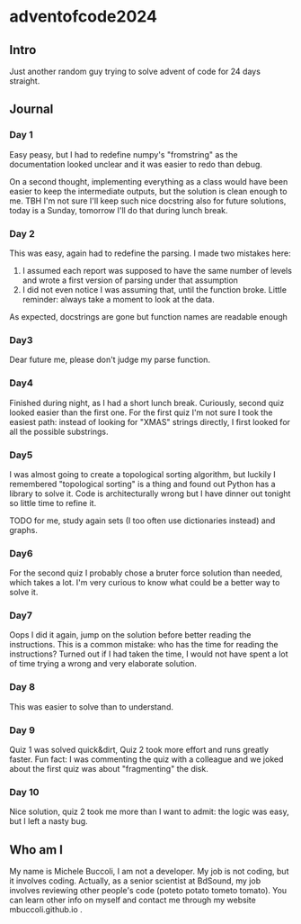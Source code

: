 # adventofcode2024

## Intro
Just another random guy trying to solve advent of code for 24 days straight.

## Journal
### Day 1
Easy peasy, but I had to redefine numpy's "fromstring" as the documentation looked unclear and it was easier to redo than debug.

On a second thought, implementing everything as a class would have been easier to keep the intermediate outputs, but the solution is clean enough to me.
TBH I'm not sure I'll keep such nice docstring also for future solutions, today is a Sunday, tomorrow I'll do that during lunch break.

### Day 2
This was easy, again had to redefine the parsing. 
I made two mistakes here:
1) I assumed each report was supposed to have the same number of levels and wrote a first version of parsing under that assumption
2) I did not even notice I was assuming that, until the function broke. Little reminder: always take a moment to look at the data.

As expected, docstrings are gone but function names are readable enough

### Day3
Dear future me, please don't judge my parse function.

### Day4
Finished during night, as I had a short lunch break. Curiously, second quiz looked easier than the first one.
For the first quiz I'm not sure I took the easiest path: instead of looking for "XMAS" strings directly, I first looked for all the possible substrings.

### Day5
I was almost going to create a topological sorting algorithm, but luckily I remembered "topological sorting" is a thing and found out Python has a library to solve it. Code is architecturally wrong but I have dinner out tonight so little time to refine it.

TODO for me, study again sets (I too often use dictionaries instead) and graphs.

### Day6
For the second quiz I probably chose a bruter force solution than needed, which takes a lot. I'm very curious to know what could be a better way to solve it.

### Day7
Oops I did it again, jump on the solution before better reading the instructions. This is a common mistake: who has the time for reading the instructions?
Turned out if I had taken the time, I would not have spent a lot of time trying a wrong and very elaborate solution.

### Day 8
This was easier to solve than to understand. 

### Day 9
Quiz 1 was solved quick&dirt, Quiz 2 took more effort and runs greatly faster.
Fun fact: I was commenting the quiz with a colleague and we joked about the first quiz was about "fragmenting" the disk. 

### Day 10
Nice solution, quiz 2 took me more than I want to admit: the logic was easy, but I left a nasty bug.

## Who am I
My name is Michele Buccoli, I am not a developer. My job is not coding, but it involves coding. Actually, as a senior scientist at BdSound, my job involves reviewing other people's code (poteto potato tometo tomato).
You can learn other info on myself and contact me through my website mbuccoli.github.io .
